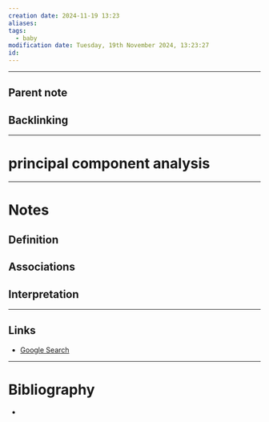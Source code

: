 ```yaml
---
creation date: 2024-11-19 13:23
aliases: 
tags:
  - baby
modification date: Tuesday, 19th November 2024, 13:23:27
id:
---
```

---

## Parent note

## Backlinking


---
# principal component analysis


---
# Notes

## Definition

## Associations

## Interpretation

---
## Links
- [Google Search](https://www.google.com/search?q=principal+component+analysis)

---
# Bibliography
+ 